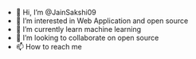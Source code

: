 - 👋 Hi, I’m @JainSakshi09
- 👀 I’m interested in Web Application and open source
- 🌱 I’m currently learn machine learning
- 💞️ I’m looking to collaborate on open source
- 📫 How to reach me 

<!---
JainSakshi09/JainSakshi09 is a ✨ special ✨ repository because its `README.md` (this file) appears on your GitHub profile.
You can click the Preview link to take a look at your changes.
--->
